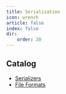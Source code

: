 ```yaml
---
title: Serialization
icon: wrench
article: false
index: false
dir:
    order: 20
---
```


## Catalog

- [Serializers](serializers.md)
- [File Formats](file-formats.md)
